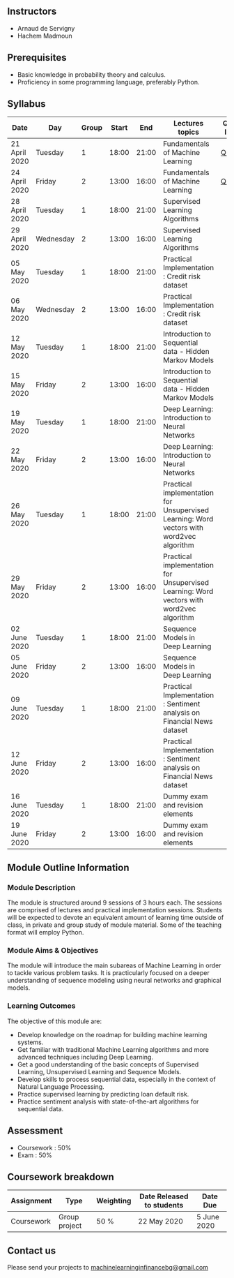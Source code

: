 ## Instructors

* Arnaud de Servigny 
* Hachem Madmoun 


## Prerequisites
* Basic knowledge in probability theory and calculus.
* Proficiency in some programming language, preferably Python. 


## Syllabus

| Date    | Day | Group | Start | End | Lectures topics  | Quiz link | Quiz pdf | Programming Session | 
|----------- | ----------- | ----------- | ----------- | ----------- | ----------- |-----------|-----------|-----------|
| 21 April 2020 | Tuesday | 1 | 18:00 | 21:00 |  Fundamentals of Machine Learning   | [Quiz1](https://forms.gle/dQ56fMHfHc31jHQ96) | [Quiz1](Quiz/Quiz1.pdf "Quiz1 PDF") |[Code1](https://colab.research.google.com/drive/11oUfmfzmx4fpLedTbVXp_dRPf2YQYRMy) [Solution1](https://colab.research.google.com/drive/1kaP7SVbVObIfywE5YEJVO1iBBezWemQ4) |
| 24 April 2020 | Friday | 2 | 13:00 | 16:00 |  Fundamentals of Machine Learning   | [Quiz1](https://forms.gle/dQ56fMHfHc31jHQ96) | [Quiz1](Quiz/Quiz1.pdf "Quiz1 PDF") |[Code1](https://colab.research.google.com/drive/11oUfmfzmx4fpLedTbVXp_dRPf2YQYRMy) [Solution1](https://colab.research.google.com/drive/1kaP7SVbVObIfywE5YEJVO1iBBezWemQ4) |
| 28 April 2020 |  Tuesday | 1 |18:00 | 21:00 | Supervised Learning Algorithms | | | |
| 29 April 2020 | Wednesday | 2 | 13:00 | 16:00 | Supervised Learning Algorithms | | | |
| 05 May 2020 |  Tuesday | 1 | 18:00 | 21:00 | Practical Implementation : Credit risk dataset | | | |
| 06 May 2020 | Wednesday | 2 | 13:00 | 16:00 | Practical Implementation : Credit risk dataset | | | |
| 12 May 2020 |  Tuesday | 1 | 18:00 | 21:00 | Introduction to Sequential data - Hidden Markov Models | | | |
| 15 May 2020 | Friday | 2 |13:00 | 16:00 | Introduction to Sequential data - Hidden Markov Models | | | |
| 19 May 2020 |  Tuesday | 1 |18:00 | 21:00 | Deep Learning: Introduction to Neural Networks | | | |
| 22 May 2020 | Friday | 2 | 13:00 | 16:00 | Deep Learning: Introduction to Neural Networks | | | |
| 26 May 2020 |  Tuesday | 1 | 18:00 | 21:00 | Practical implementation for Unsupervised Learning: Word vectors with word2vec algorithm| | | |
| 29 May 2020 | Friday | 2 | 13:00 | 16:00 | Practical implementation for Unsupervised Learning: Word vectors with word2vec algorithm| | | |
| 02 June 2020 |  Tuesday | 1 | 18:00 | 21:00 | Sequence Models in Deep Learning | | | |
| 05 June 2020 | Friday | 2 | 13:00 | 16:00 | Sequence Models in Deep Learning | | | |
| 09 June 2020 |  Tuesday | 1 | 18:00 | 21:00 | Practical Implementation : Sentiment analysis on Financial News dataset | | | |
| 12 June 2020 | Friday | 2 | 13:00 | 16:00 | Practical Implementation : Sentiment analysis on Financial News dataset | | | |
| 16 June 2020 |  Tuesday | 1 | 18:00 | 21:00 | Dummy exam and revision elements | | | |
| 19 June 2020 | Friday | 2 | 13:00 | 16:00 | Dummy exam and revision elements | | | |

## Module Outline Information

### Module Description
The module is structured around 9 sessions of 3 hours each. The sessions are comprised of lectures and practical implementation sessions. Students will be expected to devote an equivalent amount of learning time outside of class, in private and group study of module material. Some of the teaching format will employ Python.

### Module Aims & Objectives
The module will introduce the main subareas of Machine Learning in order to tackle various problem tasks. It is practicularly focused on a deeper understanding of sequence modeling using neural networks and graphical models.  

### Learning Outcomes 

The objective of this module are:
* Develop knowledge on the roadmap for building machine learning systems.
* Get familiar with traditional Machine Learning algorithms and more advanced techniques including Deep Learning. 
* Get a good understanding of the basic concepts of Supervised Learning, Unsupervised Learning and Sequence Models.
* Develop skills to process sequential data, especially in the context of Natural Language Processing. 
* Practice supervised learning by predicting loan default risk.
* Practice sentiment analysis with state-of-the-art algorithms for sequential data.



## Assessment 

* Coursework : 50%
* Exam : 50% 

## Coursework breakdown

| Assignment    | Type | Weighting | Date Released to students | Date Due  | 
|-------------- | ---- | ---------- | ------------------------ | --------- | 
| Coursework  | Group project | 50 % |  22 May 2020 | 5 June 2020 |


## Contact us 
Please send your projects to machinelearninginfinancebg@gmail.com



